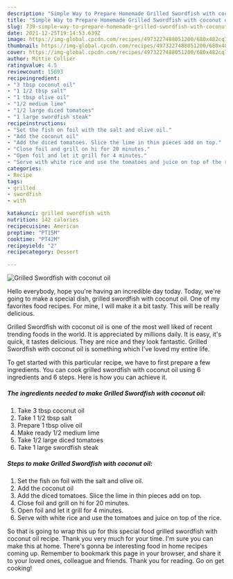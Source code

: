 ```yaml
---
description: "Simple Way to Prepare Homemade Grilled Swordfish with coconut oil"
title: "Simple Way to Prepare Homemade Grilled Swordfish with coconut oil"
slug: 739-simple-way-to-prepare-homemade-grilled-swordfish-with-coconut-oil
date: 2021-12-25T19:14:53.639Z
image: https://img-global.cpcdn.com/recipes/4973227488051200/680x482cq70/grilled-swordfish-with-coconut-oil-recipe-main-photo.jpg
thumbnail: https://img-global.cpcdn.com/recipes/4973227488051200/680x482cq70/grilled-swordfish-with-coconut-oil-recipe-main-photo.jpg
cover: https://img-global.cpcdn.com/recipes/4973227488051200/680x482cq70/grilled-swordfish-with-coconut-oil-recipe-main-photo.jpg
author: Mittie Collier
ratingvalue: 4.5
reviewcount: 15693
recipeingredient:
- "3 tbsp coconut oil"
- "1 1/2 tbsp salt"
- "1 tbsp olive oil"
- "1/2 medium lime"
- "1/2 large diced tomatoes"
- "1 large swordfish steak"
recipeinstructions:
- "Set the fish on foil with the salt and olive oil."
- "Add the coconut oil"
- "Add the diced tomatoes. Slice the lime in thin pieces add on top."
- "Close foil and grill on hi for 20 minutes."
- "Open foil and let it grill for 4 minutes."
- "Serve with white rice and use the tomatoes and juice on top of the rice."
categories:
- Recipe
tags:
- grilled
- swordfish
- with

katakunci: grilled swordfish with 
nutrition: 142 calories
recipecuisine: American
preptime: "PT15M"
cooktime: "PT42M"
recipeyield: "2"
recipecategory: Dessert

---
```



![Grilled Swordfish with coconut oil](https://img-global.cpcdn.com/recipes/4973227488051200/680x482cq70/grilled-swordfish-with-coconut-oil-recipe-main-photo.jpg)

Hello everybody, hope you're having an incredible day today. Today, we're going to make a special dish, grilled swordfish with coconut oil. One of my favorites food recipes. For mine, I will make it a bit tasty. This will be really delicious.

Grilled Swordfish with coconut oil is one of the most well liked of recent trending foods in the world. It is appreciated by millions daily. It is easy, it's quick, it tastes delicious. They are nice and they look fantastic. Grilled Swordfish with coconut oil is something which I've loved my entire life.




To get started with this particular recipe, we have to first prepare a few ingredients. You can cook grilled swordfish with coconut oil using 6 ingredients and 6 steps. Here is how you can achieve it.

<!--inarticleads1-->

##### The ingredients needed to make Grilled Swordfish with coconut oil:

1. Take 3 tbsp coconut oil
1. Take 1 1/2 tbsp salt
1. Prepare 1 tbsp olive oil
1. Make ready 1/2 medium lime
1. Take 1/2 large diced tomatoes
1. Take 1 large swordfish steak




<!--inarticleads2-->

##### Steps to make Grilled Swordfish with coconut oil:

1. Set the fish on foil with the salt and olive oil.
1. Add the coconut oil
1. Add the diced tomatoes. Slice the lime in thin pieces add on top.
1. Close foil and grill on hi for 20 minutes.
1. Open foil and let it grill for 4 minutes.
1. Serve with white rice and use the tomatoes and juice on top of the rice.




So that is going to wrap this up for this special food grilled swordfish with coconut oil recipe. Thank you very much for your time. I'm sure you can make this at home. There's gonna be interesting food in home recipes coming up. Remember to bookmark this page in your browser, and share it to your loved ones, colleague and friends. Thank you for reading. Go on get cooking!
